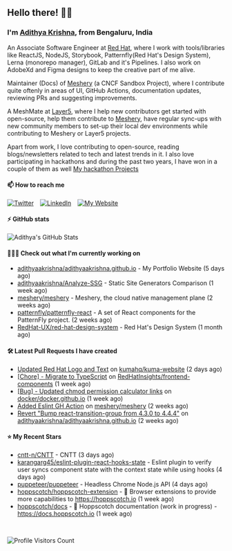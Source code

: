 ## Hello there! 👋🏻
  
### I'm [Adithya Krishna](https://adithyaakrishna.github.io/), from <b>Bengaluru, India</b></br>

An Associate Software Engineer at [Red Hat](https://www.redhat.com), where I work with tools/libraries like ReactJS, NodeJS, Storybook, Patternfly(Red Hat's Design System), Lerna (monorepo manager), GitLab and it's Pipelines. I also work on AdobeXd and Figma designs to keep the creative part of me alive.

Maintainer (Docs) of [Meshery](https://github.com/meshery) (a CNCF Sandbox Project), where I contribute quite oftenly in areas of UI, GitHub Actions, documentation updates, reviewing PRs and suggesting improvements.

A MeshMate at [Layer5](https://layer5.io), where I help new contributors get started with open-source, help them contribute to [Meshery](https://github.com/meshery), have regular sync-ups with new community members to set-up their local dev environments while contributing to Meshery or Layer5 projects.

Apart from work, I love contributing to open-source, reading blogs/newsletters related to tech and latest trends in it. I also love participating in hackathons and during the past two years, I have won in a couple of them as well [My hackathon Projects](http://bit.ly/adikris-hackathons)

#### 📫 How to reach me

[![Twitter](https://img.shields.io/badge/-@adii_kris-%231DA1F2?style=for-the-badge&logo=twitter&logoColor=ffffff)](https://twitter.com/adii_kris) &ensp;
[![LinkedIn](https://img.shields.io/badge/-Adithya%20Krishna-%230A67C3?style=for-the-badge&logo=linkedin&logoColor=ffffff)](https://www.linkedin.com/in/adiiikris/) &ensp;
[![My Website](https://img.shields.io/badge/-My%20Website-%230A67C3?style=for-the-badge)](https://adithyaakrishna.github.io/)

#### ⚡️ GitHub stats

![Adithya's GitHub Stats](https://github-readme-stats.vercel.app/api?username=adithyaakrishna&show_icons=true&hide_border=true&title_color=fff&icon_color=79ff97&text_color=9f9f9f&bg_color=151515)



#### 🧑🏻‍💻 Check out what I'm currently working on

- [adithyaakrishna/adithyaakrishna.github.io](https://github.com/adithyaakrishna/adithyaakrishna.github.io) - My Portfolio Website (5 days ago)
- [adithyaakrishna/Analyze-SSG](https://github.com/adithyaakrishna/Analyze-SSG) - Static Site Generators Comparison (1 week ago)
- [meshery/meshery](https://github.com/meshery/meshery) - Meshery, the cloud native management plane (2 weeks ago)
- [patternfly/patternfly-react](https://github.com/patternfly/patternfly-react) - A set of React components for the PatternFly project.  (2 weeks ago)
- [RedHat-UX/red-hat-design-system](https://github.com/RedHat-UX/red-hat-design-system) - Red Hat&#39;s Design System (1 month ago)

#### 🛠 Latest Pull Requests I have created

- [Updated Red Hat Logo and Text](https://github.com/kumahq/kuma-website/pull/971) on [kumahq/kuma-website](https://github.com/kumahq/kuma-website) (2 days ago)
- [[Chore] - Migrate to TypeScript](https://github.com/RedHatInsights/frontend-components/pull/1595) on [RedHatInsights/frontend-components](https://github.com/RedHatInsights/frontend-components) (1 week ago)
- [[Bug] - Updated chmod permission calculator links](https://github.com/docker/docker.github.io/pull/15337) on [docker/docker.github.io](https://github.com/docker/docker.github.io) (1 week ago)
- [Added Eslint GH Action](https://github.com/meshery/meshery/pull/5986) on [meshery/meshery](https://github.com/meshery/meshery) (2 weeks ago)
- [Revert &#34;Bump react-transition-group from 4.3.0 to 4.4.4&#34;](https://github.com/adithyaakrishna/adithyaakrishna.github.io/pull/96) on [adithyaakrishna/adithyaakrishna.github.io](https://github.com/adithyaakrishna/adithyaakrishna.github.io) (2 weeks ago)

#### ⭐ My Recent Stars

- [cntt-n/CNTT](https://github.com/cntt-n/CNTT) - CNTT (3 days ago)
- [karangarg45/eslint-plugin-react-hooks-state](https://github.com/karangarg45/eslint-plugin-react-hooks-state) - Eslint plugin to verify user syncs component state with the context state while using hooks (4 days ago)
- [puppeteer/puppeteer](https://github.com/puppeteer/puppeteer) - Headless Chrome Node.js API (4 days ago)
- [hoppscotch/hoppscotch-extension](https://github.com/hoppscotch/hoppscotch-extension) - 🧩 Browser extensions to provide more capabilities to https://hoppscotch.io (1 week ago)
- [hoppscotch/docs](https://github.com/hoppscotch/docs) - 📖 Hoppscotch documentation (work in progress) - https://docs.hoppscotch.io (1 week ago)

<br> 

![Profile Visitors Count](https://profile-counter.glitch.me/adithyaakrishna/count.svg)